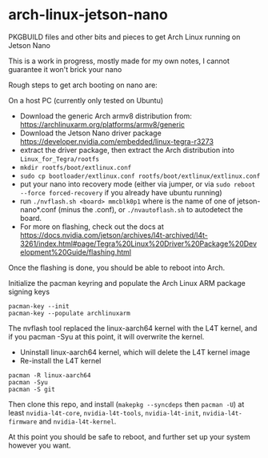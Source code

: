 # arch-linux-jetson-nano
PKGBUILD files and other bits and pieces to get Arch Linux running on Jetson Nano 

This is a work in progress, mostly made for my own notes, I cannot guarantee it won't brick your nano

Rough steps to get arch booting on nano are:

On a host PC (currently only tested on Ubuntu)

- Download the generic Arch armv8 distribution from: https://archlinuxarm.org/platforms/armv8/generic
- Download the Jetson Nano driver package https://developer.nvidia.com/embedded/linux-tegra-r3273
- extract the driver package, then extract the Arch distribution into ``Linux_for_Tegra/rootfs``
- ``mkdir rootfs/boot/extlinux.conf``
- ``sudo cp bootloader/extlinux.conf rootfs/boot/extlinux/extlinux.conf``
- put your nano into recovery mode (either via jumper, or via ``sudo reboot --force forced-recovery`` if you already have ubuntu running)
- run ``./nvflash.sh <board> mmcblk0p1`` where <board> is the name of one of jetson-nano*.conf (minus the .conf), or ``./nvautoflash.sh`` to autodetect the board. 
- For more on flashing, check out the docs at https://docs.nvidia.com/jetson/archives/l4t-archived/l4t-3261/index.html#page/Tegra%20Linux%20Driver%20Package%20Development%20Guide/flashing.html

Once the flashing is done, you should be able to reboot into Arch. 

Initialize the pacman keyring and populate the Arch Linux ARM package signing keys

```
pacman-key --init
pacman-key --populate archlinuxarm
```

The nvflash tool replaced the linux-aarch64 kernel with the L4T kernel, and if you pacman -Syu at this point, it will overwrite the kernel. 

- Uninstall linux-aarch64 kernel, which will delete the L4T kernel image
- Re-install the L4T kernel

```
pacman -R linux-aarch64
pacman -Syu
pacman -S git
```

Then clone this repo, and install (```makepkg --syncdeps``` then ```pacman -U```) at least ```nvidia-l4t-core```, ```nvidia-l4t-tools```, ```nvidia-l4t-init```, ```nvidia-l4t-firmware``` and ```nvidia-l4t-kernel```.

At this point you should be safe to reboot, and further set up your system however you want.

